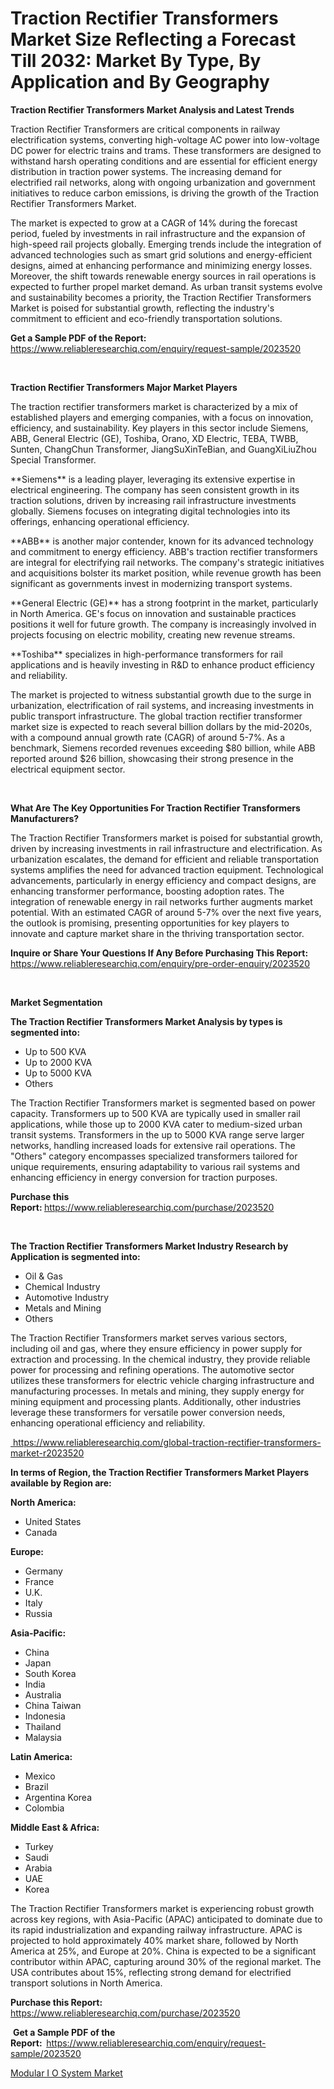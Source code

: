 <p><h1>Traction Rectifier Transformers Market Size Reflecting a Forecast Till 2032: Market By Type, By Application and By Geography</h1></p><p><strong>Traction Rectifier Transformers Market Analysis and Latest Trends</strong></p>
<p><p>Traction Rectifier Transformers are critical components in railway electrification systems, converting high-voltage AC power into low-voltage DC power for electric trains and trams. These transformers are designed to withstand harsh operating conditions and are essential for efficient energy distribution in traction power systems. The increasing demand for electrified rail networks, along with ongoing urbanization and government initiatives to reduce carbon emissions, is driving the growth of the Traction Rectifier Transformers Market.</p><p>The market is expected to grow at a CAGR of 14% during the forecast period, fueled by investments in rail infrastructure and the expansion of high-speed rail projects globally. Emerging trends include the integration of advanced technologies such as smart grid solutions and energy-efficient designs, aimed at enhancing performance and minimizing energy losses. Moreover, the shift towards renewable energy sources in rail operations is expected to further propel market demand. As urban transit systems evolve and sustainability becomes a priority, the Traction Rectifier Transformers Market is poised for substantial growth, reflecting the industry's commitment to efficient and eco-friendly transportation solutions.</p></p>
<p><strong>Get a Sample PDF of the Report:&nbsp;</strong> <a href="https://www.reliableresearchiq.com/enquiry/request-sample/2023520?utm_campaign=2319&utm_medium=2&utm_source=Github&utm_content=ia&utm_term=29032025&utm_id=traction-rectifier-transformers">https://www.reliableresearchiq.com/enquiry/request-sample/2023520</a></p>
<p>&nbsp;</p>
<p><strong>Traction Rectifier Transformers Major Market Players</strong></p>
<p><p>The traction rectifier transformers market is characterized by a mix of established players and emerging companies, with a focus on innovation, efficiency, and sustainability. Key players in this sector include Siemens, ABB, General Electric (GE), Toshiba, Orano, XD Electric, TEBA, TWBB, Sunten, ChangChun Transformer, JiangSuXinTeBian, and GuangXiLiuZhou Special Transformer.</p><p>**Siemens** is a leading player, leveraging its extensive expertise in electrical engineering. The company has seen consistent growth in its traction solutions, driven by increasing rail infrastructure investments globally. Siemens focuses on integrating digital technologies into its offerings, enhancing operational efficiency.</p><p>**ABB** is another major contender, known for its advanced technology and commitment to energy efficiency. ABB's traction rectifier transformers are integral for electrifying rail networks. The company's strategic initiatives and acquisitions bolster its market position, while revenue growth has been significant as governments invest in modernizing transport systems.</p><p>**General Electric (GE)** has a strong footprint in the market, particularly in North America. GE's focus on innovation and sustainable practices positions it well for future growth. The company is increasingly involved in projects focusing on electric mobility, creating new revenue streams.</p><p>**Toshiba** specializes in high-performance transformers for rail applications and is heavily investing in R&D to enhance product efficiency and reliability. </p><p>The market is projected to witness substantial growth due to the surge in urbanization, electrification of rail systems, and increasing investments in public transport infrastructure. The global traction rectifier transformer market size is expected to reach several billion dollars by the mid-2020s, with a compound annual growth rate (CAGR) of around 5-7%. As a benchmark, Siemens recorded revenues exceeding $80 billion, while ABB reported around $26 billion, showcasing their strong presence in the electrical equipment sector.</p></p>
<p>&nbsp;</p>
<p><strong>What Are The Key Opportunities For Traction Rectifier Transformers Manufacturers?</strong></p>
<p><p>The Traction Rectifier Transformers market is poised for substantial growth, driven by increasing investments in rail infrastructure and electrification. As urbanization escalates, the demand for efficient and reliable transportation systems amplifies the need for advanced traction equipment. Technological advancements, particularly in energy efficiency and compact designs, are enhancing transformer performance, boosting adoption rates. The integration of renewable energy in rail networks further augments market potential. With an estimated CAGR of around 5-7% over the next five years, the outlook is promising, presenting opportunities for key players to innovate and capture market share in the thriving transportation sector.</p></p>
<p><strong>Inquire or Share Your Questions If Any Before Purchasing This Report:</strong> <a href="https://www.reliableresearchiq.com/enquiry/pre-order-enquiry/2023520?utm_campaign=2319&utm_medium=2&utm_source=Github&utm_content=ia&utm_term=29032025&utm_id=traction-rectifier-transformers">https://www.reliableresearchiq.com/enquiry/pre-order-enquiry/2023520</a></p>
<p>&nbsp;</p>
<p><strong>Market Segmentation</strong></p>
<p><strong>The Traction Rectifier Transformers Market Analysis by types is segmented into:</strong></p>
<p><ul><li>Up to 500 KVA</li><li>Up to 2000 KVA</li><li>Up to 5000 KVA</li><li>Others</li></ul></p>
<p><p>The Traction Rectifier Transformers market is segmented based on power capacity. Transformers up to 500 KVA are typically used in smaller rail applications, while those up to 2000 KVA cater to medium-sized urban transit systems. Transformers in the up to 5000 KVA range serve larger networks, handling increased loads for extensive rail operations. The "Others" category encompasses specialized transformers tailored for unique requirements, ensuring adaptability to various rail systems and enhancing efficiency in energy conversion for traction purposes.</p></p>
<p><strong>Purchase this Report:&nbsp;</strong><a href="https://www.reliableresearchiq.com/purchase/2023520?utm_campaign=2319&utm_medium=2&utm_source=Github&utm_content=ia&utm_term=29032025&utm_id=traction-rectifier-transformers">https://www.reliableresearchiq.com/purchase/2023520</a></p>
<p>&nbsp;</p>
<p><strong>The Traction Rectifier Transformers Market Industry Research by Application is segmented into:</strong></p>
<p><ul><li>Oil & Gas</li><li>Chemical Industry</li><li>Automotive Industry</li><li>Metals and Mining</li><li>Others</li></ul></p>
<p><p>The Traction Rectifier Transformers market serves various sectors, including oil and gas, where they ensure efficiency in power supply for extraction and processing. In the chemical industry, they provide reliable power for processing and refining operations. The automotive sector utilizes these transformers for electric vehicle charging infrastructure and manufacturing processes. In metals and mining, they supply energy for mining equipment and processing plants. Additionally, other industries leverage these transformers for versatile power conversion needs, enhancing operational efficiency and reliability.</p></p>
<p><a href="https://www.reliableresearchiq.com/global-traction-rectifier-transformers-market-r2023520?utm_campaign=2319&utm_medium=2&utm_source=Github&utm_content=ia&utm_term=29032025&utm_id=traction-rectifier-transformers">&nbsp;https://www.reliableresearchiq.com/global-traction-rectifier-transformers-market-r2023520</a></p>
<p><strong>In terms of Region, the Traction Rectifier Transformers Market Players available by Region are:</strong></p>
<p>
    <p> <strong> North America: </strong>
        <ul>
            <li>United States</li>
            <li>Canada</li>
        </ul>
        </p> 
    <p> <strong> Europe: </strong>
        <ul>
            <li>Germany</li>
            <li>France</li>
            <li>U.K.</li>
            <li>Italy</li>
            <li>Russia</li>
        </ul>
        </p> 
    <p> <strong> Asia-Pacific: </strong>
        <ul>
            <li>China</li>
            <li>Japan</li>
            <li>South Korea</li>
            <li>India</li>
            <li>Australia</li>
            <li>China Taiwan</li>
            <li>Indonesia</li>
            <li>Thailand</li>
            <li>Malaysia</li>
        </ul>
        </p> 
    <p> <strong> Latin America: </strong>
        <ul>
            <li>Mexico</li>
            <li>Brazil</li>
            <li>Argentina Korea</li>
            <li>Colombia</li>
        </ul>
        </p> 
    <p> <strong> Middle East & Africa: </strong>
        <ul>
            <li>Turkey</li>
            <li>Saudi</li>
            <li>Arabia</li>
            <li>UAE</li>
            <li>Korea</li>
        </ul>
    </p>
    </p>
<p><p>The Traction Rectifier Transformers market is experiencing robust growth across key regions, with Asia-Pacific (APAC) anticipated to dominate due to its rapid industrialization and expanding railway infrastructure. APAC is projected to hold approximately 40% market share, followed by North America at 25%, and Europe at 20%. China is expected to be a significant contributor within APAC, capturing around 30% of the regional market. The USA contributes about 15%, reflecting strong demand for electrified transport solutions in North America.</p></p>
<p><strong>Purchase this Report: </strong><a href="https://www.reliableresearchiq.com/purchase/2023520?utm_campaign=2319&utm_medium=2&utm_source=Github&utm_content=ia&utm_term=29032025&utm_id=traction-rectifier-transformers">https://www.reliableresearchiq.com/purchase/2023520</a></p>
<p>&nbsp;<strong>Get a Sample PDF of the Report:&nbsp;&nbsp;</strong><a href="https://www.reliableresearchiq.com/enquiry/request-sample/2023520?utm_campaign=2319&utm_medium=2&utm_source=Github&utm_content=ia&utm_term=29032025&utm_id=traction-rectifier-transformers">https://www.reliableresearchiq.com/enquiry/request-sample/2023520</a></p>
<p><strong></strong></p>
<p><p><a href="https://github.com/tambraunrue691969/Market-Research-Report-List-1/blob/main/modular-i-o-system-market.md?utm_campaign=2319&utm_medium=2&utm_source=Github&utm_content=ia&utm_term=29032025&utm_id=traction-rectifier-transformers">Modular I O System Market</a></p></p>